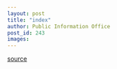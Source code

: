 ```yaml
---
layout: post
title: "index"
author: Public Information Office
post_id: 243
images:
---
```



[source](http://www1.ucsc.edu/currents/00-01/04-02/index.html "Permalink to index")
